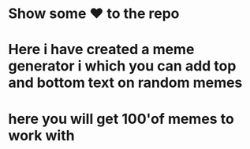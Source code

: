 # Show some ❤️ to the repo

# Here i have created a meme generator i which you can add top and bottom text on random memes
# here you will get 100'of memes to work with
